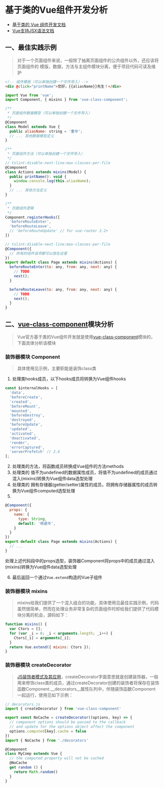 # 基于类的Vue组件开发分析
- [基于类的 Vue 组件开发文档](https://cn.vuejs.org/v2/guide/typescript.html#基于类的-Vue-组件)  
- [Vue支持JSX语法文档](https://cn.vuejs.org/v2/guide/render-function.html#JSX)

## 一、最佳实践示例
> 对于一个页面组件来说，一般除了抽离页面组件的公共组件以外，还应该将页面组件的 模版，数据，方法与主组件模块分离，便于项目代码可读及维护

```html
<!-- 组件模版（可以单独创建一个文件导入）-->
<div @click="printName">您好，{{aliasName}}先生！</div>
```

```jsx
import Vue from 'vue';
import Component, { mixins } from 'vue-class-component';

/**
 * 页面组件数据模型（可以单独创建一个文件导入）
 */
@Component
class Model extends Vue {
  public aliasName: string = '重华';
  // ... 其他数据模型定义
}

/**
 * 页面组件方法（可以单独创建一个文件导入）
 */
// tslint:disable-next-line:max-classes-per-file
@Component
class Actions extends mixins(Model) {
  public printName(): void {
    window.console.log(this.aliasName);
  }
  // ... 其他方法定义
}

/**
 * 页面组件逻辑
 */
Component.registerHooks([
  'beforeRouteEnter',
  'beforeRouteLeave',
  // 'beforeRouteUpdate' // for vue-router 2.2+
])

// tslint:disable-next-line:max-classes-per-file
@Component({
  // 所有的组件选项都可以放在这里
})
export default class Page extends mixins(Actions) {
  beforeRouteEnter(to: any, from: any, next: any) {
    // TODO
    next();
  }

  beforeRouteLeave(to: any, from: any, next: any) {
    // TODO
    next();
  }
}
```

## 二、[vue-class-component](https://github.com/vuejs/vue-class-component)模块分析
> Vue官方基于类的Vue组件开发就是使用[vue-class-component](https://github.com/vuejs/vue-class-component)模块的，下面具体分析该模块

### 装饰器模块 Component
> 具体使用见示例，主要职能是装饰class类
1. 处理类hooks成员，以下hooks成员将转换为Vue组件hooks
```js
const $internalHooks = [
  'data',
  'beforeCreate',
  'created',
  'beforeMount',
  'mounted',
  'beforeDestroy',
  'destroyed',
  'beforeUpdate',
  'updated',
  'activated',
  'deactivated',
  'render',
  'errorCaptured',
  'serverPrefetch' // 2.6
];
```
2. 处理类的方法，将函数成员转换成Vue组件的方法methods
3. 处理类的 值不为undefined的数据属性成员，将值不为undefined的成员通过混入(mixins)转换为Vue组件data选型处理
4. 处理类的 拥有存储器(getter/setter)属性的成员，将拥有存储器属性的成员转换为Vue组件computed选型处理
5. 
```js
@Component({
  props: {
    name: {
      type: String,
      default: '杨君华',
    }
  }
})
export default class Page extends mixins(Actions) {
  // ...
}
```
处理上述代码段中的props选型，装饰器Component将props中的成员通过混入(mixins)转换为Vue组件data选型处理

6. 最后返回一个通过`Vue.extend`构造的Vue子组件

### 装饰器模块 mixins
> mixins给我们提供了一个混入组合的功能，具体使用见最佳实践示例，代码虽然很简单，然而在处理业务非常复杂的页面组件时却给我们提供了代码模块分离的机会，源码如下：
```js
function mixins() {
  var Ctors = [];
  for (var _i = 0; _i < arguments.length; _i++) {
    Ctors[_i] = arguments[_i];
  }
  return Vue.extend({ mixins: Ctors });
}
```

### 装饰器模块 createDecorator
> [JS装饰者模式及其应用](https://github.com/yjh30/js-decorator-and-apply)，createDecorator字面意思就是创建装饰器，一般用来修饰class类的成员，通过createDecorator创建的装饰者将保存在装饰函数Component.__decorators__属性队列中，伴随装饰函数Component一起运行，使用见如下示例：
```js
// decorators.js
import { createDecorator } from 'vue-class-component'

export const NoCache = createDecorator((options, key) => {
  // component options should be passed to the callback
  // and update for the options object affect the component
  options.computed[key].cache = false
})
import { NoCache } from './decorators'

@Component
class MyComp extends Vue {
  // the computed property will not be cached
  @NoCache
  get random () {
    return Math.random()
  }
}
```
